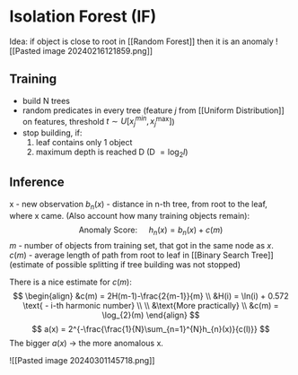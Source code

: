 # Isolation Forest (IF)
Idea: if object is close to root in [[Random Forest]] then it is an anomaly
![[Pasted image 20240216121859.png]]

## Training
- build N trees
- random predicates in every tree (feature $j$ from [[Uniform Distribution]] on features, threshold $t \sim U[x_{j}^{min}, x_{j}^{\max_{}}]$)
- stop building, if:
	1) leaf contains only 1 object
	2) maximum depth is reached D (D $= \log_{2}l$)

## Inference
x - new observation
$b_{n}(x)$ - distance in n-th tree, from root to the leaf, where x came.
(Also account how many training objects remain):
$$
\text{Anomaly Score: } \quad   h_{n}(x) = b_{n}(x) + c(m)
$$
$m$ - number of objects from training set, that got in the same node as $x$.
$c(m)$ - average length of path from root to leaf in [[Binary Search Tree]] (estimate of possible splitting if tree building was not stopped)

There is a nice estimate for $c(m)$:
$$
\begin{align}
&c(m) = 2H(m-1)-\frac{2{m-1}}{m} \\
&H(i) = \ln(i) + 0.572 \text{ - i-th harmonic number} \\ \\
&\text{More practically} \\
&c(m) = \log_{2}(m)
\end{align}
$$
$$
a(x) = 2^{-\frac{\frac{1}{N}\sum_{n=1}^{N}h_{n}(x)}{c(l)}}
$$
The bigger $a(x)$ -> the more anomalous x.


![[Pasted image 20240301145718.png]]